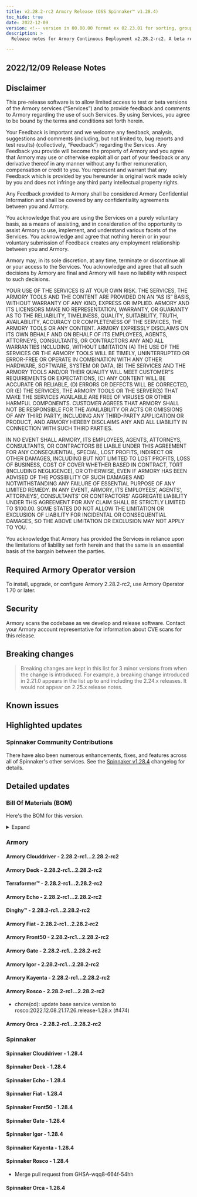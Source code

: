 ```yaml
---
title: v2.28.2-rc2 Armory Release (OSS Spinnaker™ v1.28.4)
toc_hide: true
date: 2022-12-09
version: <!-- version in 00.00.00 format ex 02.23.01 for sorting, grouping -->
description: >
  Release notes for Armory Continuous Deployment v2.28.2-rc2. A beta release is not meant for installation in production environments.

---
```


## 2022/12/09 Release Notes

## Disclaimer

This pre-release software is to allow limited access to test or beta versions of the Armory services (“Services”) and to provide feedback and comments to Armory regarding the use of such Services. By using Services, you agree to be bound by the terms and conditions set forth herein.

Your Feedback is important and we welcome any feedback, analysis, suggestions and comments (including, but not limited to, bug reports and test results) (collectively, “Feedback”) regarding the Services. Any Feedback you provide will become the property of Armory and you agree that Armory may use or otherwise exploit all or part of your feedback or any derivative thereof in any manner without any further remuneration, compensation or credit to you. You represent and warrant that any Feedback which is provided by you hereunder is original work made solely by you and does not infringe any third party intellectual property rights.

Any Feedback provided to Armory shall be considered Armory Confidential Information and shall be covered by any confidentiality agreements between you and Armory.

You acknowledge that you are using the Services on a purely voluntary basis, as a means of assisting, and in consideration of the opportunity to assist Armory to use, implement, and understand various facets of the Services. You acknowledge and agree that nothing herein or in your voluntary submission of Feedback creates any employment relationship between you and Armory.

Armory may, in its sole discretion, at any time, terminate or discontinue all or your access to the Services. You acknowledge and agree that all such decisions by Armory are final and Armory will have no liability with respect to such decisions.

YOUR USE OF THE SERVICES IS AT YOUR OWN RISK. THE SERVICES, THE ARMORY TOOLS AND THE CONTENT ARE PROVIDED ON AN “AS IS” BASIS, WITHOUT WARRANTY OF ANY KIND, EXPRESS OR IMPLIED. ARMORY AND ITS LICENSORS MAKE NO REPRESENTATION, WARRANTY, OR GUARANTY AS TO THE RELIABILITY, TIMELINESS, QUALITY, SUITABILITY, TRUTH, AVAILABILITY, ACCURACY OR COMPLETENESS OF THE SERVICES, THE ARMORY TOOLS OR ANY CONTENT. ARMORY EXPRESSLY DISCLAIMS ON ITS OWN BEHALF AND ON BEHALF OF ITS EMPLOYEES, AGENTS, ATTORNEYS, CONSULTANTS, OR CONTRACTORS ANY AND ALL WARRANTIES INCLUDING, WITHOUT LIMITATION (A) THE USE OF THE SERVICES OR THE ARMORY TOOLS WILL BE TIMELY, UNINTERRUPTED OR ERROR-FREE OR OPERATE IN COMBINATION WITH ANY OTHER HARDWARE, SOFTWARE, SYSTEM OR DATA, (B) THE SERVICES AND THE ARMORY TOOLS AND/OR THEIR QUALITY WILL MEET CUSTOMER”S REQUIREMENTS OR EXPECTATIONS, (C) ANY CONTENT WILL BE ACCURATE OR RELIABLE, (D) ERRORS OR DEFECTS WILL BE CORRECTED, OR (E) THE SERVICES, THE ARMORY TOOLS OR THE SERVER(S) THAT MAKE THE SERVICES AVAILABLE ARE FREE OF VIRUSES OR OTHER HARMFUL COMPONENTS. CUSTOMER AGREES THAT ARMORY SHALL NOT BE RESPONSIBLE FOR THE AVAILABILITY OR ACTS OR OMISSIONS OF ANY THIRD PARTY, INCLUDING ANY THIRD-PARTY APPLICATION OR PRODUCT, AND ARMORY HEREBY DISCLAIMS ANY AND ALL LIABILITY IN CONNECTION WITH SUCH THIRD PARTIES.

IN NO EVENT SHALL ARMORY, ITS EMPLOYEES, AGENTS, ATTORNEYS, CONSULTANTS, OR CONTRACTORS BE LIABLE UNDER THIS AGREEMENT FOR ANY CONSEQUENTIAL, SPECIAL, LOST PROFITS, INDIRECT OR OTHER DAMAGES, INCLUDING BUT NOT LIMITED TO LOST PROFITS, LOSS OF BUSINESS, COST OF COVER WHETHER BASED IN CONTRACT, TORT (INCLUDING NEGLIGENCE), OR OTHERWISE, EVEN IF ARMORY HAS BEEN ADVISED OF THE POSSIBILITY OF SUCH DAMAGES AND NOTWITHSTANDING ANY FAILURE OF ESSENTIAL PURPOSE OF ANY LIMITED REMEDY. IN ANY EVENT, ARMORY, ITS EMPLOYEES’, AGENTS’, ATTORNEYS’, CONSULTANTS’ OR CONTRACTORS’ AGGREGATE LIABILITY UNDER THIS AGREEMENT FOR ANY CLAIM SHALL BE STRICTLY LIMITED TO $100.00. SOME STATES DO NOT ALLOW THE LIMITATION OR EXCLUSION OF LIABILITY FOR INCIDENTAL OR CONSEQUENTIAL DAMAGES, SO THE ABOVE LIMITATION OR EXCLUSION MAY NOT APPLY TO YOU.

You acknowledge that Armory has provided the Services in reliance upon the limitations of liability set forth herein and that the same is an essential basis of the bargain between the parties.


## Required Armory Operator version

To install, upgrade, or configure Armory 2.28.2-rc2, use Armory Operator 1.70 or later.

## Security

Armory scans the codebase as we develop and release software. Contact your Armory account representative for information about CVE scans for this release.

## Breaking changes
<!-- Copy/paste from the previous version if there are recent ones. We can drop breaking changes after 3 minor versions. Add new ones from OSS and Armory. -->

> Breaking changes are kept in this list for 3 minor versions from when the change is introduced. For example, a breaking change introduced in 2.21.0 appears in the list up to and including the 2.24.x releases. It would not appear on 2.25.x release notes.

## Known issues
<!-- Copy/paste known issues from the previous version if they're not fixed. Add new ones from OSS and Armory. If there aren't any issues, state that so readers don't think we forgot to fill out this section. -->

## Highlighted updates

<!--
Each item category (such as UI) under here should be an h3 (###). List the following info that service owners should be able to provide:
- Major changes or new features we want to call out for Armory and OSS. Changes should be grouped under end user understandable sections. For example, instead of Deck, use UI. Instead of Fiat, use Permissions.
- Fixes to any known issues from previous versions that we have in release notes. These can all be grouped under a Fixed issues H3.
-->




###  Spinnaker Community Contributions

There have also been numerous enhancements, fixes, and features across all of Spinnaker's other services. See the
[Spinnaker v1.28.4](https://www.spinnaker.io/changelogs/1.28.4-changelog/) changelog for details.

## Detailed updates

### Bill Of Materials (BOM)

Here's the BOM for this version.
<details><summary>Expand</summary>
<pre class="highlight">
<code>artifactSources:
  dockerRegistry: docker.io/armory
dependencies:
  redis:
    commit: null
    version: 2:2.8.4-2
services:
  clouddriver:
    commit: 960c72d1e7e7b9e857d94af9731c3441426ee073
    version: 2.28.2-rc2
  deck:
    commit: 6798fd1789d2c062c4a1cd2e33615e6bad9aa90b
    version: 2.28.2-rc2
  dinghy:
    commit: c4ed5b19dbcfefe8dea14cdff7df9a8ab540eba3
    version: 2.28.2-rc2
  echo:
    commit: 6d4e4ae054b7a13050a1d271b3c771a790e27fc6
    version: 2.28.2-rc2
  fiat:
    commit: fce52482097b606389328d25d220be5eaaddab21
    version: 2.28.2-rc2
  front50:
    commit: 1e5d3a5dfce38d26f809dee107d8145c00caa27e
    version: 2.28.2-rc2
  gate:
    commit: 65bdd30238312bbca2dce613825eda7ae88f1dfa
    version: 2.28.2-rc2
  igor:
    commit: 61ce26babfcd0bdf62872c24e707ca5b5371a381
    version: 2.28.2-rc2
  kayenta:
    commit: 6004bfd90ad2e4fa9b02dddc26253210b8aa3a3c
    version: 2.28.2-rc2
  monitoring-daemon:
    commit: null
    version: 2.26.0
  monitoring-third-party:
    commit: null
    version: 2.26.0
  orca:
    commit: 76fe72a46566bb404eb4db4c842ecb0775c546bf
    version: 2.28.2-rc2
  rosco:
    commit: 945f21dec252da7dd2e00c8d23a1687aa3b9841a
    version: 2.28.2-rc2
  terraformer:
    commit: 57c6a9a72d4cfccb7caf229e360fa7f17410afea
    version: 2.28.2-rc2
timestamp: "2022-12-08 23:17:08"
version: 2.28.2-rc2
</code>
</pre>
</details>

### Armory


#### Armory Clouddriver - 2.28.2-rc1...2.28.2-rc2


#### Armory Deck - 2.28.2-rc1...2.28.2-rc2


#### Terraformer™ - 2.28.2-rc1...2.28.2-rc2


#### Armory Echo - 2.28.2-rc1...2.28.2-rc2


#### Dinghy™ - 2.28.2-rc1...2.28.2-rc2


#### Armory Fiat - 2.28.2-rc1...2.28.2-rc2


#### Armory Front50 - 2.28.2-rc1...2.28.2-rc2


#### Armory Gate - 2.28.2-rc1...2.28.2-rc2


#### Armory Igor - 2.28.2-rc1...2.28.2-rc2


#### Armory Kayenta - 2.28.2-rc1...2.28.2-rc2


#### Armory Rosco - 2.28.2-rc1...2.28.2-rc2

  - chore(cd): update base service version to rosco:2022.12.08.21.17.26.release-1.28.x (#474)

#### Armory Orca - 2.28.2-rc1...2.28.2-rc2



### Spinnaker


#### Spinnaker Clouddriver - 1.28.4


#### Spinnaker Deck - 1.28.4


#### Spinnaker Echo - 1.28.4


#### Spinnaker Fiat - 1.28.4


#### Spinnaker Front50 - 1.28.4


#### Spinnaker Gate - 1.28.4


#### Spinnaker Igor - 1.28.4


#### Spinnaker Kayenta - 1.28.4


#### Spinnaker Rosco - 1.28.4

  - Merge pull request from GHSA-wqq8-664f-54hh

#### Spinnaker Orca - 1.28.4


